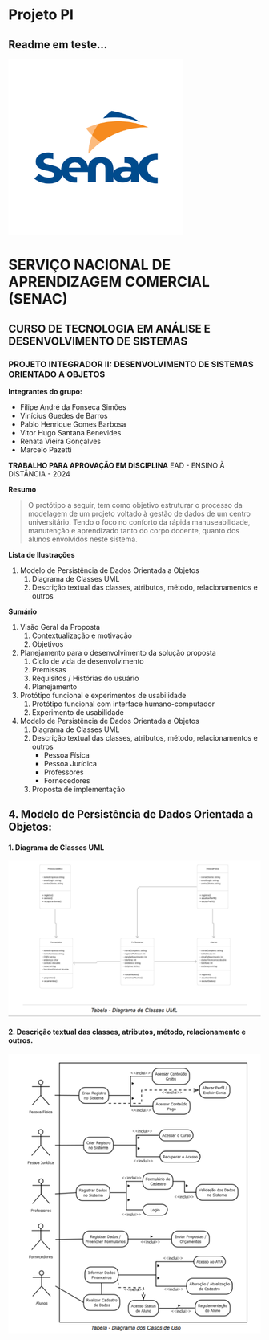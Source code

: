# Projeto PI
## **Readme em teste...**

<img><img src="img/logoSenac.png" alt="Logo" width="350"/>

# SERVIÇO NACIONAL DE APRENDIZAGEM COMERCIAL (SENAC)
## CURSO DE TECNOLOGIA EM ANÁLISE E DESENVOLVIMENTO DE SISTEMAS
### PROJETO INTEGRADOR II: DESENVOLVIMENTO DE SISTEMAS ORIENTADO A OBJETOS

**Integrantes do grupo:**
- Filipe André da Fonseca Simões
- Vinícius Guedes de Barros
- Pablo Henrique Gomes Barbosa
- Vitor Hugo Santana Benevides
- Renata Vieira Gonçalves
- Marcelo Pazetti

**TRABALHO PARA APROVAÇÃO EM DISCIPLINA** EAD - ENSINO À DISTÂNCIA - 2024

**Resumo**

> O protótipo a seguir, tem como objetivo estruturar o processo da modelagem de um projeto voltado à gestão de dados de um centro universitário. Tendo o foco no conforto da rápida manuseabilidade, manutenção e aprendizado tanto do corpo docente, quanto dos alunos envolvidos neste sistema.

**Lista de Ilustrações**
1. Modelo de Persistência de Dados Orientada a Objetos
    1. Diagrama de Classes UML
    2. Descrição textual das classes, atributos, método, relacionamentos e outros

**Sumário**
1. Visão Geral da Proposta
    1. Contextualização e motivação
    2. Objetivos
2. Planejamento para o desenvolvimento da solução proposta
    1. Ciclo de vida de desenvolvimento
    2. Premissas
    3. Requisitos / Histórias do usuário
    4. Planejamento
3. Protótipo funcional e experimentos de usabilidade
    1. Protótipo funcional com interface humano-computador
    2. Experimento de usabilidade
4. Modelo de Persistência de Dados Orientada a Objetos
    1. Diagrama de Classes UML
    2. Descrição textual das classes, atributos, método, relacionamentos e outros
        - Pessoa Física
        - Pessoa Jurídica
        - Professores
        - Fornecedores
    3. Proposta de implementação
   
 ## 4. Modelo de Persistência de Dados Orientada a Objetos:
#### 1. Diagrama de Classes UML
   
   ![UML](img/UML.png)

#### 2. Descrição textual das classes, atributos, método, relacionamento e outros.

![Descrição](img/Descrição.png)